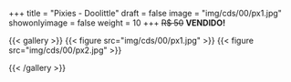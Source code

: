 +++
title = "Pixies - Doolittle"
draft = false
image = "img/cds/00/px1.jpg"
showonlyimage = false
weight = 10
+++
<span class="sold">~~R$ 50~~</span> **VENDIDO!**

<!--more-->


{{< gallery >}}
{{< figure src="img/cds/00/px1.jpg" >}}
{{< figure src="img/cds/00/px2.jpg" >}}

{{< /gallery >}}